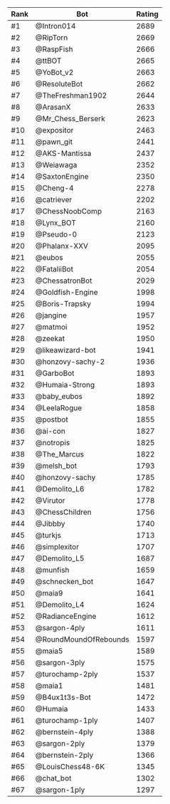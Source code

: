 Rank|Bot|Rating
---|---|---
#1|@Intron014|2689
#2|@RipTorn|2669
#3|@RaspFish|2666
#4|@ttBOT|2665
#5|@YoBot_v2|2663
#6|@ResoluteBot|2662
#7|@TheFreshman1902|2644
#8|@ArasanX|2633
#9|@Mr_Chess_Berserk|2623
#10|@expositor|2463
#11|@pawn_git|2441
#12|@AKS-Mantissa|2437
#13|@Weiawaga|2352
#14|@SaxtonEngine|2350
#15|@Cheng-4|2278
#16|@catriever|2202
#17|@ChessNoobComp|2163
#18|@Lynx_BOT|2160
#19|@Pseudo-0|2123
#20|@Phalanx-XXV|2095
#21|@eubos|2055
#22|@FataliiBot|2054
#23|@ChessatronBot|2029
#24|@Goldfish-Engine|1998
#25|@Boris-Trapsky|1994
#26|@jangine|1957
#27|@matmoi|1952
#28|@zeekat|1950
#29|@likeawizard-bot|1941
#30|@honzovy-sachy-2|1936
#31|@GarboBot|1893
#32|@Humaia-Strong|1893
#33|@baby_eubos|1892
#34|@LeelaRogue|1858
#35|@postbot|1855
#36|@ai-con|1827
#37|@notropis|1825
#38|@The_Marcus|1822
#39|@melsh_bot|1793
#40|@honzovy-sachy|1785
#41|@Demolito_L6|1782
#42|@Virutor|1778
#43|@ChessChildren|1756
#44|@Jibbby|1740
#45|@turkjs|1713
#46|@simplexitor|1707
#47|@Demolito_L5|1687
#48|@munfish|1659
#49|@schnecken_bot|1647
#50|@maia9|1641
#51|@Demolito_L4|1624
#52|@RadianceEngine|1612
#53|@sargon-4ply|1611
#54|@RoundMoundOfRebounds|1597
#55|@maia5|1589
#56|@sargon-3ply|1575
#57|@turochamp-2ply|1537
#58|@maia1|1481
#59|@B4ux1t3s-Bot|1472
#60|@Humaia|1433
#61|@turochamp-1ply|1407
#62|@bernstein-4ply|1388
#63|@sargon-2ply|1379
#64|@bernstein-2ply|1366
#65|@LouisChess48-6K|1345
#66|@chat_bot|1302
#67|@sargon-1ply|1297
